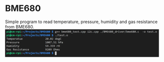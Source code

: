 # BME680
Simple program to read temperature, pressure, humidity and gas resistance from BME680.
<img src="/screenshots/bme680_test.PNG" alt="Terminal screenshot" width="700">
